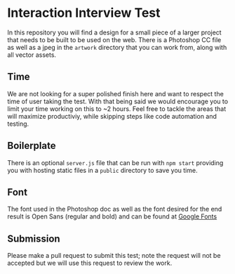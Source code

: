 # Interaction Interview Test

In this repository you will find a design for a small piece of a larger project that needs to be built to be used on the web. There is a Photoshop CC file as well as a jpeg in the `artwork` directory that you can work from, along with all vector assets.

## Time

We are not looking for a super polished finish here and want to respect the time of user taking the test. With that being said we would encourage you to limit your time working on this to ~2 hours. Feel free to tackle the areas that will maximize productiviy, while skipping steps like code automation and testing.

## Boilerplate

There is an optional `server.js` file that can be run with `npm start` providing you with hosting static files in a `public` directory to save you time.

## Font

The font used in the Photoshop doc as well as the font desired for the end result is Open Sans (regular and bold) and can be found at [Google Fonts](https://fonts.google.com/specimen/Open+Sans)

## Submission

Please make a pull request to submit this test; note the request will not be accepted but we will use this request to review the work.
